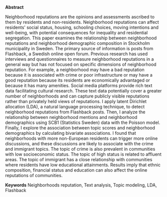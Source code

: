**Abstract**

Neighborhood reputations are the opinions and assessments ascribed to them by residents and non-residents. Neighborhood reputations can affect residents' social status, housing, schooling choices, moving intentions and well-being, with potential consequences for inequality and residential segregation. This paper examines the relationship between neighborhood reputations and neighborhood demographic composition in Stockholm municipality in Sweden. The primary source of information is posts from Flashback, a Swedish online open forum. Previous research has used interviews and questionnaires to measure neighborhood reputations in a general way but has not focused on specific dimensions of neighborhood reputation. For example, a neighborhood may have a bad reputation because it is associated with crime or poor infrastructure or may have a good reputation because its residents are economically advantaged or because it has many amenities. Social media platforms provide rich text data facilitating cultural research. These text data potentially cover a greater number of neighborhoods and can capture publicly visible reputations rather than privately held views of reputations. I apply latent Dirichlet allocation (LDA), a natural language processing technique, to detect neighborhood reputations from Flashback posts. Then, I analyze the relationship between neighborhood mentions and neighborhood demographics using SCB1 (Statistics Sweden) data with the Poisson model. Finally, I explore the association between topic scores and neighborhood demographics by calculating bivariate associations. I found that neighborhoods with more non-European residents can trigger more online discussions, and these discussions are likely to associate with the crime and immigrant topics. The topic of crime is also prevalent in communities with low socioeconomic status. The topic of high status is related to affluent areas. The topic of immigrant has a close relationship with communities where residents have low educational attainments. Results imply that ethnic composition, financial status and education can also affect the online reputations of communities.

**Keywords** Neighborhoods reputation, Text analysis, Topic modeling, LDA, Flashback
